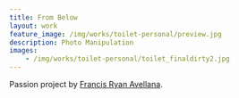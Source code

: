 ```yaml
---
title: From Below
layout: work
feature_image: /img/works/toilet-personal/preview.jpg
description: Photo Manipulation
images:
    - /img/works/toilet-personal/toilet_finaldirty2.jpg
---
```

Passion project by <a href="https://www.behance.net/francisavellana" target="_blank">Francis Ryan Avellana</a>.

